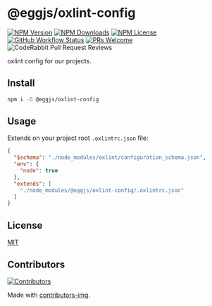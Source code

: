# @eggjs/oxlint-config

[![NPM Version](https://img.shields.io/npm/v/@eggjs/oxlint-config)](https://www.npmjs.com/package/@eggjs/oxlint-config)
[![NPM Downloads](https://img.shields.io/npm/dm/@eggjs/oxlint-config)](https://www.npmjs.com/package/@eggjs/oxlint-config)
[![NPM License](https://img.shields.io/npm/l/@eggjs/oxlint-config)](https://github.com/eggjs/oxlint-config/blob/master/LICENSE)
[![GitHub Workflow Status](https://img.shields.io/github/actions/workflow/status/eggjs/oxlint-config/ci.yml?branch=master)](https://github.com/eggjs/oxlint-config/actions/workflows/ci.yml?query=branch%3Amaster)
[![PRs Welcome](https://img.shields.io/badge/PRs-welcome-brightgreen.svg?style=flat-square)](https://makeapullrequest.com)
![CodeRabbit Pull Request Reviews](https://img.shields.io/coderabbit/prs/github/eggjs/oxlint-config)

oxlint config for our projects.

## Install

```bash
npm i -D @eggjs/oxlint-config
```

## Usage

Extends on your project root `.oxlintrc.json` file:

```json
{
  "$schema": "./node_modules/oxlint/configuration_schema.json",
  "env": {
    "node": true
  },
  "extends": [
    "./node_modules/@eggjs/oxlint-config/.oxlintrc.json"
  ]
}
```

## License

[MIT](./LICENSE)

## Contributors

[![Contributors](https://contrib.rocks/image?repo=eggjs/oxlint-config)](https://github.com/eggjs/oxlint-config/graphs/contributors)

Made with [contributors-img](https://contrib.rocks).
